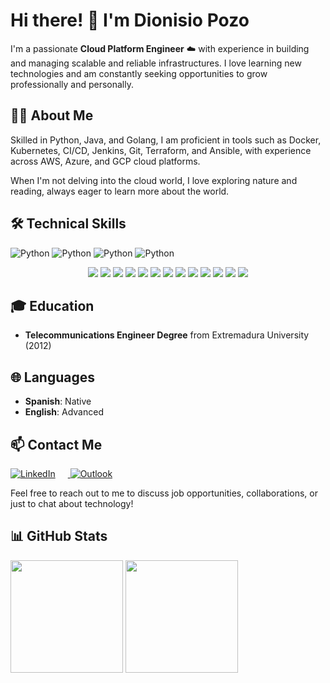 # Hi there! 👋 I'm Dionisio Pozo

I'm a passionate **Cloud Platform Engineer** :cloud: with experience in building and managing scalable and reliable infrastructures. I love learning new technologies and am constantly seeking opportunities to grow professionally and personally.

## 👨‍💻 About Me

Skilled in Python, Java, and Golang, I am proficient in tools such as Docker, Kubernetes, CI/CD, Jenkins, Git, Terraform, and Ansible, with experience across AWS, Azure, and GCP cloud platforms.

When I'm not delving into the cloud world, I love exploring nature and reading, always eager to learn more about the world.

## 🛠️ Technical Skills

![Python](https://img.shields.io/badge/-Python-3776AB?style=flat-square&logo=Python&logoColor=white)
![Python](https://img.shields.io/badge/-Python-3776AB?style=plastic&logo=Python&logoColor=white)
![Python](https://img.shields.io/badge/-Python-3776AB?style=social&logo=Python&logoColor=white)
![Python](https://img.shields.io/badge/-Python-3776AB?style=for-the-badge&logo=Python&logoColor=white)


<p align="center">
  <img src="https://img.shields.io/badge/-Python-3776AB?style=flat-square&logo=Python&logoColor=white" /> 
  <img src="https://img.shields.io/badge/-Java-007396?style=flat-square&logo=Java&logoColor=white" /> 
  <img src="https://img.shields.io/badge/-Go-00ADD8?style=flat-square&logo=Go&logoColor=white" /> 
  <img src="https://img.shields.io/badge/-Docker-2496ED?style=flat-square&logo=Docker&logoColor=white" /> 
  <img src="https://img.shields.io/badge/-Kubernetes-326CE5?style=flat-square&logo=Kubernetes&logoColor=white" /> 
  <img src="https://img.shields.io/badge/-CI/CD-F7B93E?style=flat-square&logo=Jenkins&logoColor=black" /> 
  <img src="https://img.shields.io/badge/-Jenkins-D24939?style=flat-square&logo=Jenkins&logoColor=white" /> 
  <img src="https://img.shields.io/badge/-Git-F05032?style=flat-square&logo=git&logoColor=white" /> 
  <img src="https://img.shields.io/badge/-Terraform-623CE4?style=flat-square&logo=Terraform&logoColor=white" /> 
  <img src="https://img.shields.io/badge/-Ansible-EE0000?style=flat-square&logo=Ansible&logoColor=white" /> 
  <img src="https://img.shields.io/badge/-AWS-232F3E?style=flat-square&logo=Amazon-AWS&logoColor=white" /> 
  <img src="https://img.shields.io/badge/-Azure-0089D6?style=flat-square&logo=Microsoft-Azure&logoColor=white" /> 
  <img src="https://img.shields.io/badge/-GCP-4285F4?style=flat-square&logo=Google-Cloud&logoColor=white" />
</p>


## 🎓 Education

- **Telecommunications Engineer Degree** from Extremadura University (2012)

## 🌐 Languages

- **Spanish**: Native
- **English**: Advanced

## 📫 Contact Me

<a href="https://www.linkedin.com/in/dionisiopozo">
  <img alt="LinkedIn" src="https://img.shields.io/badge/-LinkedIn-blue?style=for-the-badge&logo=Linkedin&logoColor=white" style="margin-right: 20px;"/>
</a>
<a href="mailto:dionisio.pozo@outlook.com">
  <img alt="Outlook" src="https://img.shields.io/badge/Microsoft_Outlook-0078D4?style=for-the-badge&logo=microsoft-outlook&logoColor=white" />
</a>

Feel free to reach out to me to discuss job opportunities, collaborations, or just to chat about technology! 

## 📊 GitHub Stats

<p>
  <img height="180em" src="https://github-readme-stats.vercel.app/api?username=dioni-dev&show_icons=true&hide_border=true&&count_private=true&include_all_commits=true" />
  <img height="180em" src="https://github-readme-stats.vercel.app/api/top-langs/?username=dioni-dev&exclude_repo=KNN-Image-Classification&show_icons=true&hide_border=true&layout=compact&langs_count=8"/>
</p>
